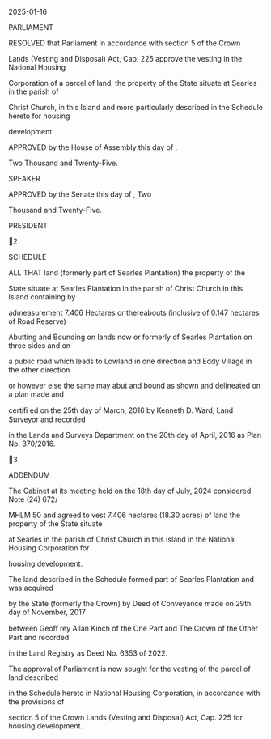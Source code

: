 2025-01-16

PARLIAMENT

RESOLVED  that  Parliament  in  accordance  with  section  5  of  the  Crown

Lands  (Vesting  and  Disposal)  Act,  Cap.  225  approve  the  vesting  in  the  National  Housing

Corporation  of  a  parcel  of  land,  the  property  of  the  State  situate  at  Searles  in  the  parish  of

Christ Church, in this Island and more particularly described in the Schedule hereto for housing

development.

APPROVED by the House of Assembly this                  day of                                                ,

Two Thousand and Twenty-Five.

SPEAKER

APPROVED by the Senate this              day of                          , Two

Thousand and Twenty-Five.

PRESIDENT

2

SCHEDULE

ALL  THAT  land  (formerly  part  of  Searles  Plantation)  the  property  of  the

State situate at Searles Plantation in the parish of Christ Church in this Island containing by

admeasurement 7.406 Hectares or thereabouts (inclusive of 0.147 hectares of Road Reserve)

Abutting and Bounding on lands now or formerly of Searles Plantation on three sides and on

a public road which leads to Lowland in one direction and Eddy Village in the other direction

or however else the same may abut and bound as shown and delineated on a plan made and

certiﬁ ed  on  the  25th  day  of  March,  2016  by  Kenneth  D.  Ward,  Land  Surveyor  and  recorded

in  the  Lands  and  Surveys  Department  on  the  20th  day  of April,  2016  as  Plan  No.  370/2016.

3

ADDENDUM

  The Cabinet at its meeting held on the 18th day of July, 2024 considered Note (24) 672/

MHLM 50 and agreed to vest 7.406 hectares (18.30 acres) of land the property of the State situate

at Searles in the parish of Christ Church in this Island in the National Housing Corporation for

housing development.

  The land described in the Schedule formed part of Searles Plantation and was acquired

by the State (formerly the Crown) by Deed of Conveyance made on 29th day of November, 2017

between Geoﬀ rey Allan Kinch of the One Part and The Crown of the Other Part and recorded

in the Land Registry as Deed No. 6353 of 2022.

  The approval of Parliament is now sought for the vesting of the parcel of land described

in the Schedule hereto in National Housing Corporation, in accordance with the provisions of

section 5 of the Crown Lands (Vesting and Disposal) Act, Cap. 225 for housing development.

